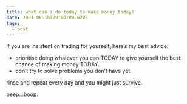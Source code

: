```yaml
---
title: what can i do today to make money today?
date: 2023-06-18T20:00:00.020Z
tags:
  - post
---
```

if you are insistent on trading for yourself, here’s my best advice:

* prioritise doing whatever you can TODAY to give yourself the best chance of making money TODAY. 
* don’t try to solve problems you don’t have yet. 

rinse and repeat every day and you might just survive.

beep...boop.